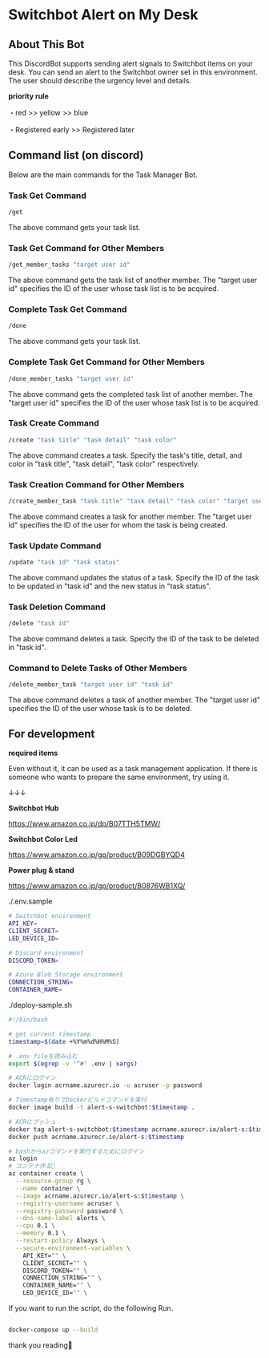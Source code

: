 # Switchbot Alert on My Desk

## About This Bot

This DiscordBot supports sending alert signals to Switchbot items on your desk.
You can send an alert to the Switchbot owner set in this environment.
The user should describe the urgency level and details.


**priority rule**

・red >> yellow >> blue

・Registered early >> Registered later



## Command list (on discord)

Below are the main commands for the Task Manager Bot.


### Task Get Command

```bash
/get
```
The above command gets your task list.


### Task Get Command for Other Members

```bash
/get_member_tasks "target user id"
```

The above command gets the task list of another member. The "target user id" specifies the ID of the user whose task list is to be acquired.


### Complete Task Get Command

```bash
/done
```
The above command gets your task list.


### Complete Task Get Command for Other Members

```bash
/done_member_tasks "target user id"
```

The above command gets the completed task list of another member. The "target user id" specifies the ID of the user whose task list is to be acquired.


### Task Create Command

```bash
/create "task title" "task detail" "task color"
```

The above command creates a task. Specify the task's title, detail, and color in "task title", "task detail", "task color" respectively.

### Task Creation Command for Other Members

```bash
/create_member_task "task title" "task detail" "task color" "target user id"
```

The above command creates a task for another member. The "target user id" specifies the ID of the user for whom the task is being created.

### Task Update Command

```bash
/update "task id" "task status"
```

The above command updates the status of a task. Specify the ID of the task to be updated in "task id" and the new status in "task status".

### Task Deletion Command

```bash
/delete "task id"
```

The above command deletes a task. Specify the ID of the task to be deleted in "task id".

### Command to Delete Tasks of Other Members

```bash
/delete_member_task "target user id" "task id"
```

The above command deletes a task of another member. The "target user id" specifies the ID of the user whose task is to be deleted.


## For development

**required items**

Even without it, it can be used as a task management application. If there is someone who wants to prepare the same environment, try using it.

↓↓↓

**Switchbot Hub**

https://www.amazon.co.jp/dp/B07TTH5TMW/

**Switchbot Color Led**

https://www.amazon.co.jp/gp/product/B09DGBYQD4

**Power plug & stand**

https://www.amazon.co.jp/gp/product/B0876WB1XQ/


./.env.sample

```bash
# Switchbot environment
API_KEY=
CLIENT_SECRET=
LED_DEVICE_ID=

# Discord environment
DISCORD_TOKEN=

# Azure Blob Storage environment
CONNECTION_STRING=
CONTAINER_NAME=

```

./deploy-sample.sh

```bash
#!/bin/bash

# get current timestamp
timestamp=$(date +%Y%m%d%H%M%S)

# .env fileを読み込む
export $(egrep -v '^#' .env | xargs)

# ACRにログイン
docker login acrname.azurecr.io -u acruser -p password

# Timestamp有りでDockerビルドコマンドを実行
docker image build -t alert-s-switchbot:$timestamp .

# ACRにプッシュ
docker tag alert-s-switchbot:$timestamp acrname.azurecr.io/alert-s:$timestamp
docker push acrname.azurecr.io/alert-s:$timestamp

# bashからazコマンドを実行するためにログイン
az login
# コンテナ作る🍵
az container create \
  --resource-group rg \
  --name container \
  --image acrname.azurecr.io/alert-s:$timestamp \
  --registry-username acruser \
  --registry-password password \
  --dns-name-label alerts \
  --cpu 0.1 \
  --memory 0.1 \
  --restart-policy Always \
  --secure-environment-variables \
    API_KEY="" \
    CLIENT_SECRET="" \
    DISCORD_TOKEN="" \
    CONNECTION_STRING="" \
    CONTAINER_NAME="" \
    LED_DEVICE_ID="" \

```

If you want to run the script, do the following Run.

```bash

docker-compose up --build
```

thank you reading🍵
